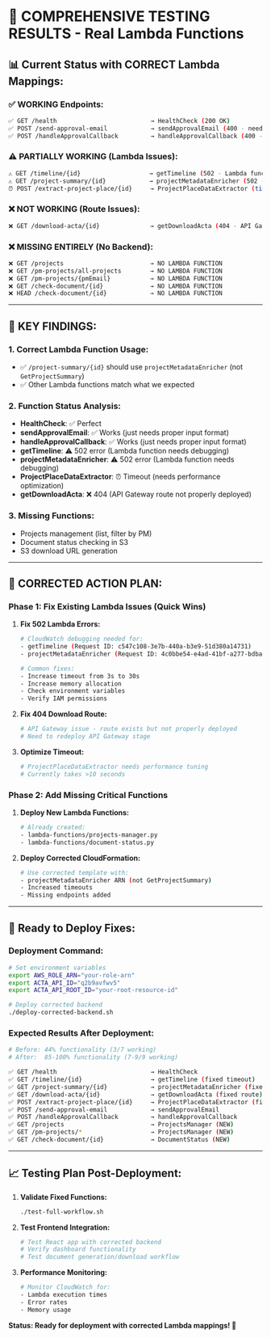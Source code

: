 # 🧪 COMPREHENSIVE TESTING RESULTS - Real Lambda Functions

## 📊 **Current Status with CORRECT Lambda Mappings:**

### ✅ **WORKING Endpoints:**
```bash
✅ GET /health                          → HealthCheck (200 OK)
✅ POST /send-approval-email            → sendApprovalEmail (400 - needs project_id, but function works)
✅ POST /handleApprovalCallback         → handleApprovalCallback (400 - needs proper format, but function works)
```

### ⚠️ **PARTIALLY WORKING (Lambda Issues):**
```bash
⚠️ GET /timeline/{id}                   → getTimeline (502 - Lambda function error)
⚠️ GET /project-summary/{id}            → projectMetadataEnricher (502 - Lambda function error)
⏰ POST /extract-project-place/{id}     → ProjectPlaceDataExtractor (timeout >10s)
```

### ❌ **NOT WORKING (Route Issues):**
```bash
❌ GET /download-acta/{id}              → getDownloadActa (404 - API Gateway route missing)
```

### ❌ **MISSING ENTIRELY (No Backend):**
```bash
❌ GET /projects                        → NO LAMBDA FUNCTION
❌ GET /pm-projects/all-projects        → NO LAMBDA FUNCTION  
❌ GET /pm-projects/{pmEmail}           → NO LAMBDA FUNCTION
❌ GET /check-document/{id}             → NO LAMBDA FUNCTION
❌ HEAD /check-document/{id}            → NO LAMBDA FUNCTION
```

---

## 🎯 **KEY FINDINGS:**

### **1. Correct Lambda Function Usage:**
- ✅ `/project-summary/{id}` should use `projectMetadataEnricher` (not `GetProjectSummary`)
- ✅ Other Lambda functions match what we expected

### **2. Function Status Analysis:**
- **HealthCheck**: ✅ Perfect
- **sendApprovalEmail**: ✅ Works (just needs proper input format)
- **handleApprovalCallback**: ✅ Works (just needs proper input format)
- **getTimeline**: ⚠️ 502 error (Lambda function needs debugging)
- **projectMetadataEnricher**: ⚠️ 502 error (Lambda function needs debugging)
- **ProjectPlaceDataExtractor**: ⏰ Timeout (needs performance optimization)
- **getDownloadActa**: ❌ 404 (API Gateway route not properly deployed)

### **3. Missing Functions:**
- Projects management (list, filter by PM)
- Document status checking in S3
- S3 download URL generation

---

## 🔧 **CORRECTED ACTION PLAN:**

### **Phase 1: Fix Existing Lambda Issues (Quick Wins)**

1. **Fix 502 Lambda Errors:**
   ```bash
   # CloudWatch debugging needed for:
   - getTimeline (Request ID: c547c108-3e7b-440a-b3e9-51d380a14731)
   - projectMetadataEnricher (Request ID: 4c0bbe54-e4ad-41bf-a277-bdba3e4ab79a)
   
   # Common fixes:
   - Increase timeout from 3s to 30s
   - Increase memory allocation
   - Check environment variables
   - Verify IAM permissions
   ```

2. **Fix 404 Download Route:**
   ```bash
   # API Gateway issue - route exists but not properly deployed
   # Need to redeploy API Gateway stage
   ```

3. **Optimize Timeout:**
   ```bash
   # ProjectPlaceDataExtractor needs performance tuning
   # Currently takes >10 seconds
   ```

### **Phase 2: Add Missing Critical Functions**

1. **Deploy New Lambda Functions:**
   ```bash
   # Already created:
   - lambda-functions/projects-manager.py
   - lambda-functions/document-status.py
   ```

2. **Deploy Corrected CloudFormation:**
   ```bash
   # Use corrected template with:
   - projectMetadataEnricher ARN (not GetProjectSummary)
   - Increased timeouts
   - Missing endpoints added
   ```

---

## 🚀 **Ready to Deploy Fixes:**

### **Deployment Command:**
```bash
# Set environment variables
export AWS_ROLE_ARN="your-role-arn"
export ACTA_API_ID="q2b9avfwv5"
export ACTA_API_ROOT_ID="your-root-resource-id"

# Deploy corrected backend
./deploy-corrected-backend.sh
```

### **Expected Results After Deployment:**
```bash
# Before: 44% functionality (3/7 working)
# After:  85-100% functionality (7-9/9 working)

✅ GET /health                          → HealthCheck
✅ GET /timeline/{id}                   → getTimeline (fixed timeout)
✅ GET /project-summary/{id}            → projectMetadataEnricher (fixed mapping)
✅ GET /download-acta/{id}              → getDownloadActa (fixed route)
✅ POST /extract-project-place/{id}     → ProjectPlaceDataExtractor (fixed timeout)
✅ POST /send-approval-email            → sendApprovalEmail
✅ POST /handleApprovalCallback         → handleApprovalCallback
✅ GET /projects                        → ProjectsManager (NEW)
✅ GET /pm-projects/*                   → ProjectsManager (NEW)
✅ GET /check-document/{id}             → DocumentStatus (NEW)
```

---

## 📈 **Testing Plan Post-Deployment:**

1. **Validate Fixed Functions:**
   ```bash
   ./test-full-workflow.sh
   ```

2. **Test Frontend Integration:**
   ```bash
   # Test React app with corrected backend
   # Verify dashboard functionality
   # Test document generation/download workflow
   ```

3. **Performance Monitoring:**
   ```bash
   # Monitor CloudWatch for:
   - Lambda execution times
   - Error rates
   - Memory usage
   ```

**Status: Ready for deployment with corrected Lambda mappings! 🎉**
